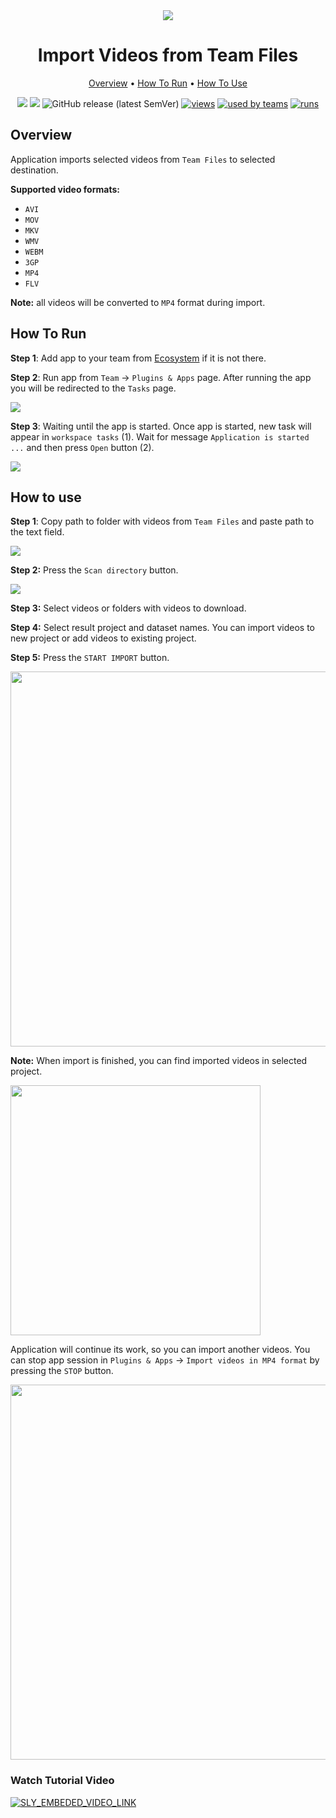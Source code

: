 <div align="center" markdown>
<img src="https://i.imgur.com/Wo7XOMm.png"/>



# Import Videos from Team Files

<p align="center">
  <a href="#Overview">Overview</a> •
  <a href="#How-To-Run">How To Run</a> •
  <a href="#How-To-Use">How To Use</a>
</p>

[![](https://img.shields.io/badge/supervisely-ecosystem-brightgreen)](../../../../supervisely-ecosystem/import-videos-from-team-files)
[![](https://img.shields.io/badge/slack-chat-green.svg?logo=slack)](https://supervisely.com/slack)
![GitHub release (latest SemVer)](https://img.shields.io/github/v/release/supervisely-ecosystem/import-videos-from-team-files)
[![views](https://app.supervisely.com/public/api/v3/ecosystem.counters?repo=supervisely-ecosystem/import-videos-from-team-files&counter=views&label=views)](https://supervisely.com)
[![used by teams](https://app.supervisely.com/public/api/v3/ecosystem.counters?repo=supervisely-ecosystem/import-videos-from-team-files&counter=downloads&label=used%20by%20teams)](https://supervisely.com)
[![runs](https://app.supervisely.com/public/api/v3/ecosystem.counters?repo=supervisely-ecosystem/import-videos-from-team-files&counter=runs&label=runs&123)](https://supervisely.com)

</div>

## Overview

Application imports selected videos from `Team Files` to selected destination.

**Supported video formats:**

* `AVI`
* `MOV`
* `MKV`
* `WMV`
* `WEBM`
* `3GP`
* `MP4`
* `FLV`

**Note:** all videos will be converted to `MP4` format during import.

## How To Run 

**Step 1**: Add app to your team from [Ecosystem](https://app.supervisely.com/apps/ecosystem/import-videos-from-team-files) if it is not there.

**Step 2**: Run app from `Team` -> `Plugins & Apps` page.  After running the app you will be redirected to the `Tasks` page.

<img src="https://i.imgur.com/eOIRUFQ.png"/>

**Step 3**: Waiting until the app is started. Once app is started, new task will appear in `workspace tasks` (1). Wait for message `Application is started ...` and then press `Open` button (2).

<img src="https://i.imgur.com/LXFkpuB.png"/>

## How to use

**Step 1**: Copy path to folder with videos from `Team Files` and paste path to the text field.

<img src="https://i.imgur.com/4aTW5bk.gif"/>

**Step 2:** Press the `Scan directory` button.

<img src="https://i.imgur.com/M8buUJ2.png"/>

**Step 3:** Select videos or folders with videos to download.

**Step 4:** Select result project and dataset names. You can import videos to new project or add videos to existing project.

**Step 5:** Press the `START IMPORT` button.

<img src="https://i.imgur.com/FnY6cqo.png" width="600"/>

**Note:** When import is finished, you can find imported videos in selected project.

<img src="https://i.imgur.com/FiMdO0Z.png" width="400"/>

Application will continue its work, so you can import another videos.
You can stop app session in `Plugins & Apps` -> `Import videos in MP4 format` by pressing the `STOP` button.

<img src="https://i.imgur.com/7IFlY2Q.png" width="600"/>

### Watch Tutorial Video
<a data-key="sly-embeded-video-link" href="https://youtu.be/-2CtWnBN9M8" data-video-code="2CtWnBN9M8">
    <img src="https://i.imgur.com/p1uZEXn.png" alt="SLY_EMBEDED_VIDEO_LINK"  style="max-width:100%;">
</a>
